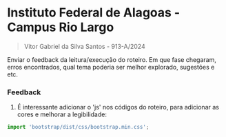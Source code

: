 # Instituto Federal de Alagoas - Campus Rio Largo
> Vitor Gabriel da Silva Santos - 913-A/2024

Enviar o feedback da leitura/execução do roteiro.
Em que fase chegaram, erros encontrados, qual tema poderia ser melhor explorado, sugestões e etc.

### Feedback
1. É interessante adicionar o 'js' nos códigos do roteiro, para adicionar as cores e melhorar a legibilidade:

```js
import 'bootstrap/dist/css/bootstrap.min.css';
```
